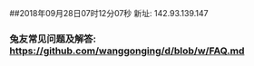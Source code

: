 ##2018年09月28日07时12分07秒 新址: 142.93.139.147
### 兔友常见问题及解答: https://github.com/wanggonging/d/blob/w/FAQ.md
